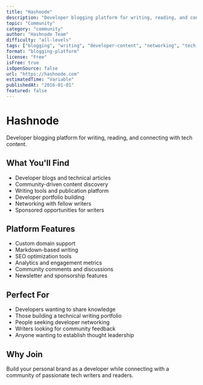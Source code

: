 ```yaml
---
title: "Hashnode"
description: "Developer blogging platform for writing, reading, and connecting with tech content"
topic: "Community"
category: "community"
author: "Hashnode Team"
difficulty: "all-levels"
tags: ["blogging", "writing", "developer-content", "networking", "tech-community"]
format: "blogging-platform"
license: "Free"
isFree: true
isOpenSource: false
url: "https://hashnode.com"
estimatedTime: "Variable"
publishedAt: "2016-01-01"
featured: false
---
```


# Hashnode

Developer blogging platform for writing, reading, and connecting with tech content.

## What You'll Find
- Developer blogs and technical articles
- Community-driven content discovery
- Writing tools and publication platform
- Developer portfolio building
- Networking with fellow writers
- Sponsored opportunities for writers

## Platform Features
- Custom domain support
- Markdown-based writing
- SEO optimization tools
- Analytics and engagement metrics
- Community comments and discussions
- Newsletter and sponsorship features

## Perfect For
- Developers wanting to share knowledge
- Those building a technical writing portfolio
- People seeking developer networking
- Writers looking for community feedback
- Anyone wanting to establish thought leadership

## Why Join
Build your personal brand as a developer while connecting with a community of passionate tech writers and readers.